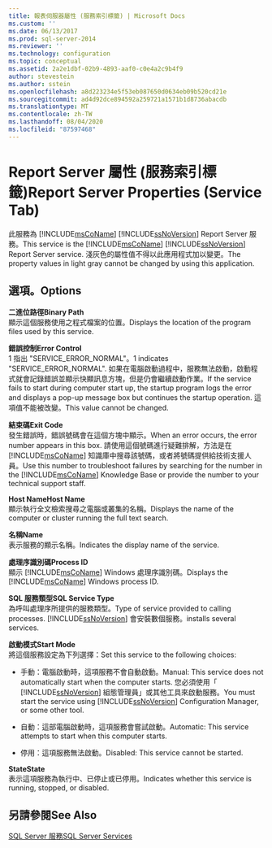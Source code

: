 ```yaml
---
title: 報表伺服器屬性 (服務索引標籤) | Microsoft Docs
ms.custom: ''
ms.date: 06/13/2017
ms.prod: sql-server-2014
ms.reviewer: ''
ms.technology: configuration
ms.topic: conceptual
ms.assetid: 2a2e1dbf-02b9-4893-aaf0-c0e4a2c9b4f9
author: stevestein
ms.author: sstein
ms.openlocfilehash: a8d223234e5f53eb087650d0634eb09b520cd21e
ms.sourcegitcommit: ad4d92dce894592a259721a1571b1d8736abacdb
ms.translationtype: MT
ms.contentlocale: zh-TW
ms.lasthandoff: 08/04/2020
ms.locfileid: "87597468"
---
```

# <a name="report-server-properties-service-tab"></a><span data-ttu-id="6668c-102">Report Server 屬性 (服務索引標籤)</span><span class="sxs-lookup"><span data-stu-id="6668c-102">Report Server Properties (Service Tab)</span></span>
  <span data-ttu-id="6668c-103">此服務為 [!INCLUDE[msCoName](../../includes/msconame-md.md)] [!INCLUDE[ssNoVersion](../../includes/ssnoversion-md.md)] Report Server 服務。</span><span class="sxs-lookup"><span data-stu-id="6668c-103">This service is the [!INCLUDE[msCoName](../../includes/msconame-md.md)] [!INCLUDE[ssNoVersion](../../includes/ssnoversion-md.md)] Report Server service.</span></span> <span data-ttu-id="6668c-104">淺灰色的屬性值不得以此應用程式加以變更。</span><span class="sxs-lookup"><span data-stu-id="6668c-104">The property values in light gray cannot be changed by using this application.</span></span>  
  
## <a name="options"></a><span data-ttu-id="6668c-105">選項。</span><span class="sxs-lookup"><span data-stu-id="6668c-105">Options</span></span>  
 <span data-ttu-id="6668c-106">**二進位路徑**</span><span class="sxs-lookup"><span data-stu-id="6668c-106">**Binary Path**</span></span>  
 <span data-ttu-id="6668c-107">顯示這個服務使用之程式檔案的位置。</span><span class="sxs-lookup"><span data-stu-id="6668c-107">Displays the location of the program files used by this service.</span></span>  
  
 <span data-ttu-id="6668c-108">**錯誤控制**</span><span class="sxs-lookup"><span data-stu-id="6668c-108">**Error Control**</span></span>  
 <span data-ttu-id="6668c-109">1 指出 "SERVICE_ERROR_NORMAL"。</span><span class="sxs-lookup"><span data-stu-id="6668c-109">1 indicates "SERVICE_ERROR_NORMAL".</span></span> <span data-ttu-id="6668c-110">如果在電腦啟動過程中，服務無法啟動，啟動程式就會記錄錯誤並顯示快顯訊息方塊，但是仍會繼續啟動作業。</span><span class="sxs-lookup"><span data-stu-id="6668c-110">If the service fails to start during computer start up, the startup program logs the error and displays a pop-up message box but continues the startup operation.</span></span> <span data-ttu-id="6668c-111">這項值不能被改變。</span><span class="sxs-lookup"><span data-stu-id="6668c-111">This value cannot be changed.</span></span>  
  
 <span data-ttu-id="6668c-112">**結束碼**</span><span class="sxs-lookup"><span data-stu-id="6668c-112">**Exit Code**</span></span>  
 <span data-ttu-id="6668c-113">發生錯誤時，錯誤號碼會在這個方塊中顯示。</span><span class="sxs-lookup"><span data-stu-id="6668c-113">When an error occurs, the error number appears in this box.</span></span> <span data-ttu-id="6668c-114">請使用這個號碼進行疑難排解，方法是在 [!INCLUDE[msCoName](../../includes/msconame-md.md)] 知識庫中搜尋該號碼，或者將號碼提供給技術支援人員。</span><span class="sxs-lookup"><span data-stu-id="6668c-114">Use this number to troubleshoot failures by searching for the number in the [!INCLUDE[msCoName](../../includes/msconame-md.md)] Knowledge Base or provide the number to your technical support staff.</span></span>  
  
 <span data-ttu-id="6668c-115">**Host Name**</span><span class="sxs-lookup"><span data-stu-id="6668c-115">**Host Name**</span></span>  
 <span data-ttu-id="6668c-116">顯示執行全文檢索搜尋之電腦或叢集的名稱。</span><span class="sxs-lookup"><span data-stu-id="6668c-116">Displays the name of the computer or cluster running the full text search.</span></span>  
  
 <span data-ttu-id="6668c-117">**名稱**</span><span class="sxs-lookup"><span data-stu-id="6668c-117">**Name**</span></span>  
 <span data-ttu-id="6668c-118">表示服務的顯示名稱。</span><span class="sxs-lookup"><span data-stu-id="6668c-118">Indicates the display name of the service.</span></span>  
  
 <span data-ttu-id="6668c-119">**處理序識別碼**</span><span class="sxs-lookup"><span data-stu-id="6668c-119">**Process ID**</span></span>  
 <span data-ttu-id="6668c-120">顯示 [!INCLUDE[msCoName](../../includes/msconame-md.md)] Windows 處理序識別碼。</span><span class="sxs-lookup"><span data-stu-id="6668c-120">Displays the [!INCLUDE[msCoName](../../includes/msconame-md.md)] Windows process ID.</span></span>  
  
 <span data-ttu-id="6668c-121">**SQL 服務類型**</span><span class="sxs-lookup"><span data-stu-id="6668c-121">**SQL Service Type**</span></span>  
 <span data-ttu-id="6668c-122">為呼叫處理序所提供的服務類型。</span><span class="sxs-lookup"><span data-stu-id="6668c-122">Type of service provided to calling processes.</span></span> [!INCLUDE[ssNoVersion](../../includes/ssnoversion-md.md)] <span data-ttu-id="6668c-123">會安裝數個服務。</span><span class="sxs-lookup"><span data-stu-id="6668c-123">installs several services.</span></span>  
  
 <span data-ttu-id="6668c-124">**啟動模式**</span><span class="sxs-lookup"><span data-stu-id="6668c-124">**Start Mode**</span></span>  
 <span data-ttu-id="6668c-125">將這個服務設定為下列選擇：</span><span class="sxs-lookup"><span data-stu-id="6668c-125">Set this service to the following choices:</span></span>  
  
-   <span data-ttu-id="6668c-126">手動：電腦啟動時，這項服務不會自動啟動。</span><span class="sxs-lookup"><span data-stu-id="6668c-126">Manual: This service does not automatically start when the computer starts.</span></span> <span data-ttu-id="6668c-127">您必須使用「 [!INCLUDE[ssNoVersion](../../includes/ssnoversion-md.md)] 組態管理員」或其他工具來啟動服務。</span><span class="sxs-lookup"><span data-stu-id="6668c-127">You must start the service using [!INCLUDE[ssNoVersion](../../includes/ssnoversion-md.md)] Configuration Manager, or some other tool.</span></span>  
  
-   <span data-ttu-id="6668c-128">自動：這部電腦啟動時，這項服務會嘗試啟動。</span><span class="sxs-lookup"><span data-stu-id="6668c-128">Automatic: This service attempts to start when this computer starts.</span></span>  
  
-   <span data-ttu-id="6668c-129">停用：這項服務無法啟動。</span><span class="sxs-lookup"><span data-stu-id="6668c-129">Disabled: This service cannot be started.</span></span>  
  
 <span data-ttu-id="6668c-130">**State**</span><span class="sxs-lookup"><span data-stu-id="6668c-130">**State**</span></span>  
 <span data-ttu-id="6668c-131">表示這項服務為執行中、已停止或已停用。</span><span class="sxs-lookup"><span data-stu-id="6668c-131">Indicates whether this service is running, stopped, or disabled.</span></span>  
  
## <a name="see-also"></a><span data-ttu-id="6668c-132">另請參閱</span><span class="sxs-lookup"><span data-stu-id="6668c-132">See Also</span></span>  
 [<span data-ttu-id="6668c-133">SQL Server 服務</span><span class="sxs-lookup"><span data-stu-id="6668c-133">SQL Server Services</span></span>](../../../2014/tools/configuration-manager/sql-server-services.md)  
  
  
